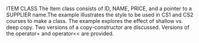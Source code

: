 ITEM CLASS
The Item class consists of ID, NAME, PRICE, and a pointer to a SUPPLIER name.The example illustrates the style to be used in CS1 and CS2 courses to make a class.
The example explores the effect of shallow vs. deep copy.
Two versions of a copy-constructor are discussed.
Versions of the operator= and operator<< are provided.
